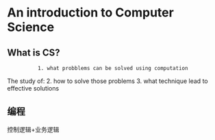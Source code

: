 # An introduction to Computer Science

## What is CS?

              1. what probblems can be solved using computation 
The study of: 2. how to solve those problems 
              3. what technique lead to effective solutions

## 编程
控制逻辑+业务逻辑